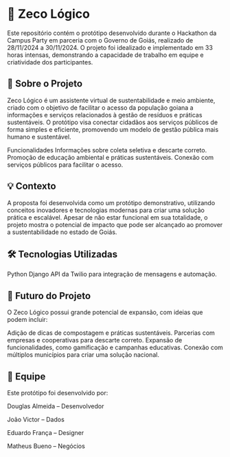 # 🌱 Zeco Lógico
Este repositório contém o protótipo desenvolvido durante o Hackathon da Campus Party em parceria com o Governo de Goiás, realizado de 28/11/2024 a 30/11/2024. O projeto foi idealizado e implementado em 33 horas intensas, demonstrando a capacidade de trabalho em equipe e criatividade dos participantes.

## 📝 Sobre o Projeto
Zeco Lógico é um assistente virtual de sustentabilidade e meio ambiente, criado com o objetivo de facilitar o acesso da população goiana a informações e serviços relacionados à gestão de resíduos e práticas sustentáveis. O protótipo visa conectar cidadãos aos serviços públicos de forma simples e eficiente, promovendo um modelo de gestão pública mais humano e sustentável.

Funcionalidades
Informações sobre coleta seletiva e descarte correto.
Promoção de educação ambiental e práticas sustentáveis.
Conexão com serviços públicos para facilitar o acesso.
## 💡 Contexto
A proposta foi desenvolvida como um protótipo demonstrativo, utilizando conceitos inovadores e tecnologias modernas para criar uma solução prática e escalável. Apesar de não estar funcional em sua totalidade, o projeto mostra o potencial de impacto que pode ser alcançado ao promover a sustentabilidade no estado de Goiás.

## 🛠️ Tecnologias Utilizadas
Python
Django
API da Twilio para integração de mensagens e automação.
## 📍 Futuro do Projeto
O Zeco Lógico possui grande potencial de expansão, com ideias que podem incluir:

Adição de dicas de compostagem e práticas sustentáveis.
Parcerias com empresas e cooperativas para descarte correto.
Expansão de funcionalidades, como gamificação e campanhas educativas.
Conexão com múltiplos municípios para criar uma solução nacional.
## 🤝 Equipe
Este protótipo foi desenvolvido por:

Douglas Almeida – Desenvolvedor

João Victor – Dados

Eduardo França – Designer

Matheus Bueno – Negócios
